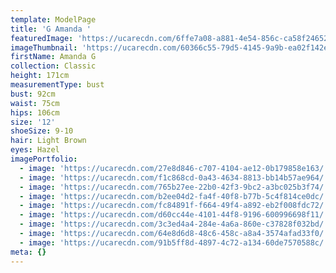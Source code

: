 ```yaml
---
template: ModelPage
title: 'G Amanda '
featuredImage: 'https://ucarecdn.com/6ffe7a08-a881-4e54-856c-ca58f2465260/'
imageThumbnail: 'https://ucarecdn.com/60366c55-79d5-4145-9a9b-ea02f142ed5b/'
firstName: Amanda G
collection: Classic
height: 171cm
measurementType: bust
bust: 92cm
waist: 75cm
hips: 106cm
size: '12'
shoeSize: 9-10
hair: Light Brown
eyes: Hazel
imagePortfolio:
  - image: 'https://ucarecdn.com/27e8d846-c707-4104-ae12-0b179858e163/'
  - image: 'https://ucarecdn.com/f1c868cd-0a43-4634-8813-bb14b57ae964/'
  - image: 'https://ucarecdn.com/765b27ee-22b0-42f3-9bc2-a3bc025b3f74/'
  - image: 'https://ucarecdn.com/b2ee04d2-fa4f-40f8-b77b-5c4f814ce0dc/'
  - image: 'https://ucarecdn.com/fc84891f-f664-49f4-a892-eb2f008fdc72/'
  - image: 'https://ucarecdn.com/d60cc44e-4101-44f8-9196-600996698f11/'
  - image: 'https://ucarecdn.com/3c3ed4a4-284e-4a6a-860e-c37828f032bd/'
  - image: 'https://ucarecdn.com/64e8d6d8-48c6-458c-a8a4-3574afad33f0/'
  - image: 'https://ucarecdn.com/91b5ff8d-4897-4c72-a134-60de7570588c/'
meta: {}
---
```


